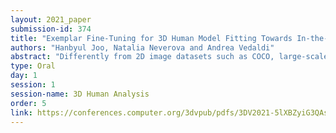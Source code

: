 ```yaml
---
layout: 2021_paper
submission-id: 374
title: "Exemplar Fine-Tuning for 3D Human Model Fitting Towards In-the-Wild 3D Human Pose Estimation"
authors: "Hanbyul Joo, Natalia Neverova and Andrea Vedaldi"
abstract: "Differently from 2D image datasets such as COCO, large-scale human datasets with 3D ground-truth annotations are very difficult to obtain in the wild. In this paper, we address this problem by augmenting existing 2D datasets with high-quality 3D pose fits. Remarkably, the resulting annotations are sufficient to train from scratch 3D pose regressor networks that outperform the current state-of-the-art on difficult benchmarks such as 3DPW. Additionally, training on our augmented data is straightforward as it does not require to mix multiple and slightly incompatible 2D and 3D datasets or to use complicated network architectures and training procedures. This simplified pipelines affords additional improvements, including injecting extreme crop augmentations to better reconstruct highly truncated people, and incorporating auxiliary inputs to improve 3D pose estimation accuracy. It also reduces the dependency on 3D datasets such as H36M that have restrictive licenses. We also use our method to introduce new benchmarks for the study of real-world challenges such as occlusions, truncations and rare body poses. In order to obtain such high quality 3D pseudo-annotations, inspired by progress in internal learning, we introduce Exemplar Fine-Tuning (EFT). EFT combines the re-projection accuracy of fitting methods like SMPLify with a 3D pose prior implicitly captured by a pre-trained 3D pose regressor network. We show that EFT produces 3D annotations that result in better downstream performance and are qualitatively preferable in an extensive human-based assessment."
type: Oral
day: 1
session: 1
session-name: 3D Human Analysis
order: 5
link: https://conferences.computer.org/3dvpub/pdfs/3DV2021-5lXBZyiG3QAsRBKXHIjqU8/268800a042/268800a042.pdf
---
```

